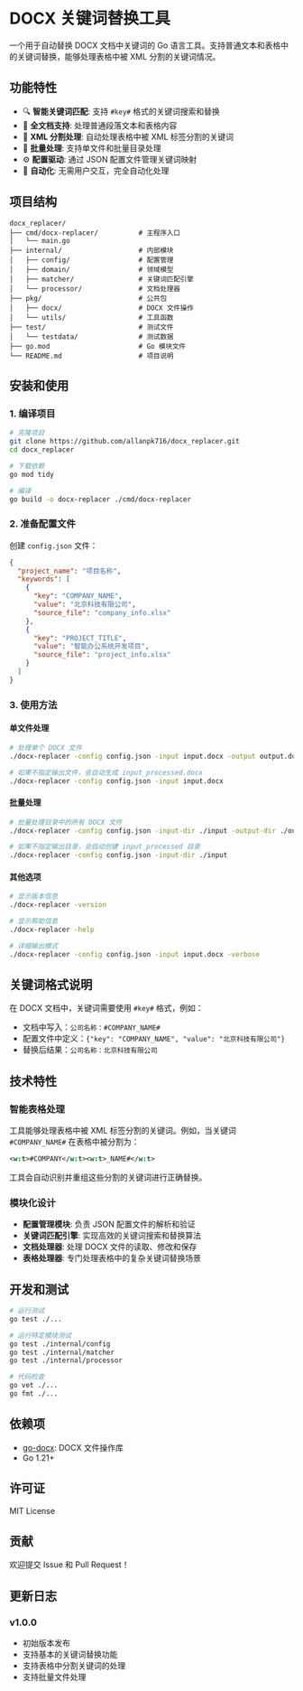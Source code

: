 # DOCX 关键词替换工具

一个用于自动替换 DOCX 文档中关键词的 Go 语言工具。支持普通文本和表格中的关键词替换，能够处理表格中被 XML 分割的关键词情况。

## 功能特性

- 🔍 **智能关键词匹配**: 支持 `#key#` 格式的关键词搜索和替换
- 📄 **全文档支持**: 处理普通段落文本和表格内容
- 🔧 **XML 分割处理**: 自动处理表格中被 XML 标签分割的关键词
- 📁 **批量处理**: 支持单文件和批量目录处理
- ⚙️ **配置驱动**: 通过 JSON 配置文件管理关键词映射
- 🚀 **自动化**: 无需用户交互，完全自动化处理

## 项目结构

```
docx_replacer/
├── cmd/docx-replacer/          # 主程序入口
│   └── main.go
├── internal/                   # 内部模块
│   ├── config/                 # 配置管理
│   ├── domain/                 # 领域模型
│   ├── matcher/                # 关键词匹配引擎
│   └── processor/              # 文档处理器
├── pkg/                        # 公共包
│   ├── docx/                   # DOCX 文件操作
│   └── utils/                  # 工具函数
├── test/                       # 测试文件
│   └── testdata/               # 测试数据
├── go.mod                      # Go 模块文件
└── README.md                   # 项目说明
```

## 安装和使用

### 1. 编译项目

```bash
# 克隆项目
git clone https://github.com/allanpk716/docx_replacer.git
cd docx_replacer

# 下载依赖
go mod tidy

# 编译
go build -o docx-replacer ./cmd/docx-replacer
```

### 2. 准备配置文件

创建 `config.json` 文件：

```json
{
  "project_name": "项目名称",
  "keywords": [
    {
      "key": "COMPANY_NAME",
      "value": "北京科技有限公司",
      "source_file": "company_info.xlsx"
    },
    {
      "key": "PROJECT_TITLE",
      "value": "智能办公系统开发项目",
      "source_file": "project_info.xlsx"
    }
  ]
}
```

### 3. 使用方法

#### 单文件处理

```bash
# 处理单个 DOCX 文件
./docx-replacer -config config.json -input input.docx -output output.docx

# 如果不指定输出文件，会自动生成 input_processed.docx
./docx-replacer -config config.json -input input.docx
```

#### 批量处理

```bash
# 批量处理目录中的所有 DOCX 文件
./docx-replacer -config config.json -input-dir ./input -output-dir ./output

# 如果不指定输出目录，会自动创建 input_processed 目录
./docx-replacer -config config.json -input-dir ./input
```

#### 其他选项

```bash
# 显示版本信息
./docx-replacer -version

# 显示帮助信息
./docx-replacer -help

# 详细输出模式
./docx-replacer -config config.json -input input.docx -verbose
```

## 关键词格式说明

在 DOCX 文档中，关键词需要使用 `#key#` 格式，例如：

- 文档中写入：`公司名称：#COMPANY_NAME#`
- 配置文件中定义：`{"key": "COMPANY_NAME", "value": "北京科技有限公司"}`
- 替换后结果：`公司名称：北京科技有限公司`

## 技术特性

### 智能表格处理

工具能够处理表格中被 XML 标签分割的关键词。例如，当关键词 `#COMPANY_NAME#` 在表格中被分割为：

```xml
<w:t>#COMPANY</w:t><w:t>_NAME#</w:t>
```

工具会自动识别并重组这些分割的关键词进行正确替换。

### 模块化设计

- **配置管理模块**: 负责 JSON 配置文件的解析和验证
- **关键词匹配引擎**: 实现高效的关键词搜索和替换算法
- **文档处理器**: 处理 DOCX 文件的读取、修改和保存
- **表格处理器**: 专门处理表格中的复杂关键词替换场景

## 开发和测试

```bash
# 运行测试
go test ./...

# 运行特定模块测试
go test ./internal/config
go test ./internal/matcher
go test ./internal/processor

# 代码检查
go vet ./...
go fmt ./...
```

## 依赖项

- [go-docx](https://github.com/fumiama/go-docx): DOCX 文件操作库
- Go 1.21+

## 许可证

MIT License

## 贡献

欢迎提交 Issue 和 Pull Request！

## 更新日志

### v1.0.0
- 初始版本发布
- 支持基本的关键词替换功能
- 支持表格中分割关键词的处理
- 支持批量文件处理